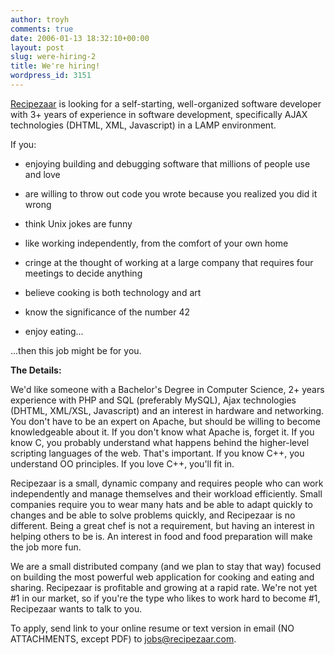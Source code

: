 ```yaml
---
author: troyh
comments: true
date: 2006-01-13 18:32:10+00:00
layout: post
slug: were-hiring-2
title: We're hiring!
wordpress_id: 3151
---
```


[Recipezaar](http://recipezaar.com) is looking for a self-starting, well-organized software developer with 3+ years of experience in software development, specifically AJAX technologies (DHTML, XML, Javascript) in a LAMP environment.

If you:




	
  * enjoying building and debugging software that millions of people use and love


	
  * are willing to throw out code you wrote because you realized you did it wrong


	
  * think Unix jokes are funny


	
  * like working independently, from the comfort of your own home


	
  * cringe at the thought of working at a large company that requires four meetings to decide anything


	
  * believe cooking is both technology and art


	
  * know the significance of the number 42


	
  * enjoy eating...





...then this job might be for you.

**The Details:**

We'd like someone with a Bachelor's Degree in Computer Science, 2+ years experience with PHP and SQL (preferably MySQL), Ajax technologies (DHTML, XML/XSL, Javascript) and an interest in hardware and networking. You don't have to be an expert on Apache, but should be willing to become knowledgeable about it. If you don't know what Apache is, forget it. If you know C, you probably understand what happens behind the higher-level scripting languages of the web. That's important. If you know C++, you understand OO principles. If you love C++, you'll fit in.

Recipezaar is a small, dynamic company and requires people who can work independently and manage themselves and their workload efficiently. Small companies require you to wear many hats and be able to adapt quickly to changes and be able to solve problems quickly, and Recipezaar is no different. Being a great chef is not a requirement, but having an interest in helping others to be is. An interest in food and food preparation will make the job more fun.

We are a small distributed company (and we plan to stay that way) focused on building the most powerful web application for cooking and eating and sharing. Recipezaar is profitable and growing at a rapid rate. We're not yet #1 in our market, so if you're the type who likes to work hard to become #1, Recipezaar wants to talk to you.

To apply, send link to your online resume or text version in email (NO ATTACHMENTS, except PDF) to [jobs@recipezaar.com](mailto:jobs@recipezaar.com).
